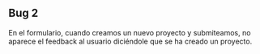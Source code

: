 ## Bug 2

En el formulario, cuando creamos un nuevo proyecto y submiteamos, no aparece el feedback al usuario diciéndole que se ha creado un proyecto.

